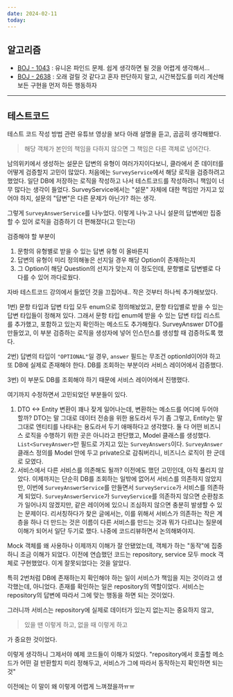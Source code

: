 ```yaml
---
date: 2024-02-11
today:
---
```

## 알고리즘
- [BOJ - 1043](https://www.acmicpc.net/problem/1043) : 유니온 파인드 문제. 쉽게 생각하면 될 것을 어렵게 생각해서...
- [BOJ - 2638](https://www.acmicpc.net/problem/2638) : 오래 걸릴 것 같다고 혼자 판단하지 말고, 시간복잡도를 미리 계산해보든 구현을 먼저 하든 행동하자

---


## 테스트코드

테스트 코드 작성 방법 관련 유튜브 영상을 보다 아래 설명을 듣고, 곰곰히 생각해봤다.
> 해당 객체가 본인의 책임을 다하지 않으면 그 책임은 다른 객체로 넘어간다.

남의위키에서 생성하는 설문은 답변의 유형이 여러가지이다보니, 클라에서 준 데이터를 어떻게 검증할지 고민이 많았다.
처음에는 `SurveyService`에서 해당 로직을 검증하려고 했었다. 일단 DB에 저장하는 로직을 작성하고 나서 테스트코드를 작성하려니 책임이 너무 많다는 생각이 들었다.
SurveyService에서는 "설문" 자체에 대한 책임만 가지고 있어야 하지, 설문의 "답변"은 다른 문제가 아닌가? 하는 생각.

그렇게 `SurveyAnswerService`를 나누었다.
이렇게 나누고 나니 설문의 답변에만 집중할 수 있어 로직을 검증하기 더 편해졌다(고 믿는다)

검증해야 할 부분이
1. 문항의 유형별로 받을 수 있는 답변 유형 이 올바른지
2. 답변의 유형이 미리 정의해놓은 선지일 경우 해당 Option이 존재하는지
3. 그 Option이 해당 Question의 선지가 맞는지
이 정도인데, 문항별로 답변별로 다 다를 수 있어 까다로웠다.

자바 테스트코드 강의에서 들었던 것을 끄집어내..
작은 것부터 하나씩 추가해보았다.

1번)
문항 타입과 답변 타입 모두 enum으로 정의해놨었고, 문항 타입별로 받을 수 있는 답변 타입들이 정해져 있다. 그래서 문항 타입 enum에 받을 수 있는 답변 타입 리스트를 추가했고, 포함하고 있는지 확인하는 메소드도 추가해줬다. SurveyAnswer DTO를 만들었고, 이 부분 검증하는 로직을 생성자에 넣어 인스턴스를 생성할 때 검증하도록 했다.


2번)
답변의 타입이 `"OPTIONAL"`일 경우, `answer` 필드는 무조건 optionId이어야 하고 또 DB에 실제로 존재해야 한다. DB를 조회하는 부분이라 서비스 레이어에서 검증했다.


3번)
이 부분도 DB를 조회해야 하기 때문에 서비스 레이어에서 진행했다.

여기까지 수정하면서 고민되었던 부분들이 있다.
1. DTO <-> Entity 변환이 꽤나 잦게 일어나는데, 변환하는 메소드를 어디에 두어야 할까?
	DTO는 말  그대로 데이터 전송을 위한 용도라서 두기 좀 그렇고, Entity는 말 그대로 엔티티를 나타내는 용도라서 두기 애매하다고 생각했다. 둘 다 어떤 비즈니스 로직을 수행하기 위한 곳은 아니라고 판단했고, Model 클래스를 생성했다.
	`List<SurveyAnswer>`만 필드로 가지고 있는 `SurveyAnswers`이다. `SurveyAnswer` 클래스 정의를 Model 안에 두고 private으로 감춰버리니, 비즈니스 로직이 한 군데로 모였다.
2. 서비스에서 다른 서비스를 의존해도 될까?
	이전에도 했던 고민인데, 아직 풀리지 않았다. 이제까지는 단순히 DB를 조회하는 일밖에 없어서 서비스를 의존하지 않았지만, 이번에 `SurveyAnswerService`를 만들면서 `SurveyService`가 서비스를 의존하게 되었다. `SurveyAnswerService`가 `SurveyService`를 의존하지 않으면 순환참조가 일어나지 않겠지만, 같은 레이어에 있으니 조심하지 않으면 충분히 발생할 수 있는 문제이다.
	리서칭하다가 찾은 글에서는, 이를 위해서 서비스가 의존하는 작은 계층을 하나 더 만드는 것은 이름이 다른 서비스를 만드는 것과 뭐가 다르냐는 질문에 이해가 되어서 일단 두기로 했다. 나중에 코드리뷰하면서 논의해봐야지.



Mock 객체를 왜 사용하나 이제까지 이해가 잘 안됐었는데, 객체가 하는 "동작"에 집중하니 조금 이해가 되었다.
이전에 연습했던 코드는 repository, service 모두 mock 객체로 구현했었다. 이게 잘못되었다는 것을 알았다.

특히 2번처럼 DB에 존재하는지 확인해야 하는 일이 서비스가 책임을 지는 것이라고 생각했는데, 아니었다. 존재를 확인하는 일은 repository의 역할이었다.
서비스는 repository의 답변에 따라서 그에 맞는 행동을 하면 되는 것이었다.

그러니까 서비스는 repository에 실제로 데이터가 있는지 없는지는 중요하지 않고,

> 있을 땐 이렇게 하고, 없을 때 이렇게 하고

가 중요한 것이었다.

이렇게 생각하니 그제서야 예제 코드들이 이해가 되었다. 
"repository에서 호출할 메소드가 어떤 걸 반환할지 미리 정해두고, 서비스가 그에 따라서 동작하는지 확인하면 되는 것"

이전에는 이 말이 왜 이렇게 어렵게 느껴졌을까ㅠㅠ



